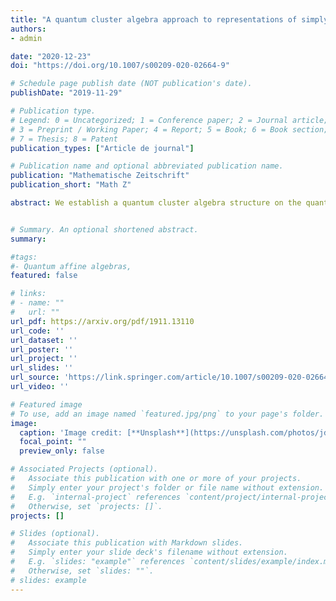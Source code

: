 ```yaml
---
title: "A quantum cluster algebra approach to representations of simply-laced quantum affine algebras"
authors:
- admin

date: "2020-12-23"
doi: "https://doi.org/10.1007/s00209-020-02664-9"

# Schedule page publish date (NOT publication's date).
publishDate: "2019-11-29"

# Publication type.
# Legend: 0 = Uncategorized; 1 = Conference paper; 2 = Journal article;
# 3 = Preprint / Working Paper; 4 = Report; 5 = Book; 6 = Book section;
# 7 = Thesis; 8 = Patent
publication_types: ["Article de journal"]

# Publication name and optional abbreviated publication name.
publication: "Mathematische Zeitschrift"
publication_short: "Math Z"

abstract: We establish a quantum cluster algebra structure on the quantum Grothendieck ring of a certain monoidal subcategory of the category of finite-dimensional representations of a simply-laced quantum affine algebra. Moreover, the (q,t)-characters of certain irreducible representations, among which fundamental representations, are obtained as quantum cluster variables. This approach gives a new algorithm to compute these (q,t)-characters. As an application, we prove that the quantum Grothendieck ring of a larger category of representations of the Borel subalgebra of the quantum affine algebra, defined in a previous work as a quantum cluster algebra, contains indeed the well-known quantum Grothendieck ring of the category of finite-dimensional representations. Finally, we display our algorithm on a concrete example.


# Summary. An optional shortened abstract.
summary: 

#tags:
#- Quantum affine algebras, 
featured: false

# links:
# - name: ""
#   url: ""
url_pdf: https://arxiv.org/pdf/1911.13110
url_code: ''
url_dataset: ''
url_poster: ''
url_project: ''
url_slides: ''
url_source: 'https://link.springer.com/article/10.1007/s00209-020-02664-9'
url_video: ''

# Featured image
# To use, add an image named `featured.jpg/png` to your page's folder. 
image:
  caption: 'Image credit: [**Unsplash**](https://unsplash.com/photos/jdD8gXaTZsc)'
  focal_point: ""
  preview_only: false

# Associated Projects (optional).
#   Associate this publication with one or more of your projects.
#   Simply enter your project's folder or file name without extension.
#   E.g. `internal-project` references `content/project/internal-project/index.md`.
#   Otherwise, set `projects: []`.
projects: []

# Slides (optional).
#   Associate this publication with Markdown slides.
#   Simply enter your slide deck's filename without extension.
#   E.g. `slides: "example"` references `content/slides/example/index.md`.
#   Otherwise, set `slides: ""`.
# slides: example
---
```






